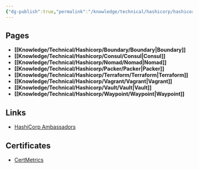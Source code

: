 ```yaml
---
{"dg-publish":true,"permalink":"/knowledge/technical/hashicorp/hashicorp/","dgPassFrontmatter":true}
---
```


## Pages

- **[[Knowledge/Technical/Hashicorp/Boundary/Boundary\|Boundary]]**
- **[[Knowledge/Technical/Hashicorp/Consul/Consul\|Consul]]**
- **[[Knowledge/Technical/Hashicorp/Nomad/Nomad\|Nomad]]**
- **[[Knowledge/Technical/Hashicorp/Packer/Packer\|Packer]]**
- **[[Knowledge/Technical/Hashicorp/Terraform/Terraform\|Terraform]]**
- **[[Knowledge/Technical/Hashicorp/Vagrant/Vagrant\|Vagrant]]**
- **[[Knowledge/Technical/Hashicorp/Vault/Vault\|Vault]]**
- **[[Knowledge/Technical/Hashicorp/Waypoint/Waypoint\|Waypoint]]**


## Links
- [HashiCorp Ambassadors](https://www.hashicorp.com/ambassadors)
## Certificates
- [CertMetrics](https://cp.certmetrics.com/hashicorp/en/home/dashboard)

